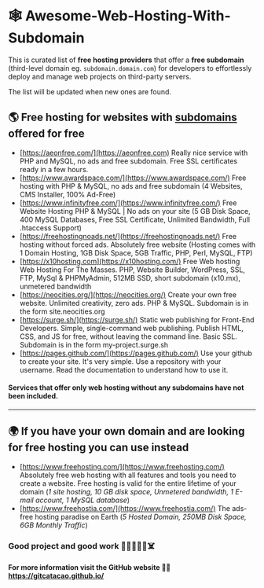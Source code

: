# 🕸️ Awesome-Web-Hosting-With-Subdomain
This is curated list of **free hosting providers** that offer a **free subdomain** (third-level domain eg. `subdomain.domain.com`) for developers to effortlessly deploy and manage web projects on third-party servers.

The list will be updated when new ones are found.

## 🌎 Free hosting for websites with <ins>subdomains</ins> offered for free

* [https://aeonfree.com/](https://aeonfree.com) Really nice service with PHP and MySQL, no ads and free subdomain. Free SSL certificates ready in a few hours.
* [https://www.awardspace.com/](https://www.awardspace.com/) Free hosting with PHP & MySQL, no ads and free subdomain (4 Websites, CMS Installer, 100% Ad-Free)
* [https://www.infinityfree.com/](https://www.infinityfree.com/) Free Website Hosting PHP & MySQL | No ads on your site (5 GB Disk Space, 400 MySQL Databases, Free SSL Certificate, Unlimited Bandwidth, Full .htaccess Support)
* [https://freehostingnoads.net/](https://freehostingnoads.net/) Free hosting without forced ads. Absolutely free website (Hosting comes with 1 Domain Hosting, 1GB Disk Space, 5GB Traffic, PHP, Perl, MySQL, FTP)
* [https://x10hosting.com](https://x10hosting.com/) Free Web hosting Web Hosting For The Masses. PHP, Website Builder, WordPress, SSL, FTP, MySql & PHPMyAdmin, 512MB SSD, short subdomain (x10.mx), unmetered bandwidth 
* [https://neocities.org/](https://neocities.org/) Create your own free website. Unlimited creativity, zero ads. PHP & MySQL. Subdomain is in the form site.neocities.org 
* [https://surge.sh/](https://surge.sh/) Static web publishing for Front-End Developers. Simple, single-command web publishing. Publish HTML, CSS, and JS for free, without leaving the command line. Basic SSL. Subdomain is in the form my-project.surge.sh
* [https://pages.github.com/](https://pages.github.com/) Use your github to create your site. It's very simple. Use a repository with your username. Read the documentation to understand how to use it.

#### Services that offer only web hosting without any subdomains have not been included.




<hr>





## 🌍 If you have your own domain and are looking for free hosting you can use instead
* [https://www.freehosting.com/](https://www.freehosting.com/) Absolutely free web hosting with all features and tools you need to create a website. Free hosting is valid for the entire lifetime of your domain (*1 site hosting, 10 GB disk space, Unmetered bandwidth, 1 E-mail account, 1 MySQL database*)
* [https://www.freehostia.com/](https://www.freehostia.com/) The ads-free hosting paradise on Earth (*5 Hosted Domain, 250MB Disk Space, 6GB Monthly Traffic*)

### Good project and good work 👻🫡👋🧟‍♂️☠️
#### For more information visit the GitHub website 👨‍💻 https://gitcatacao.github.io/
